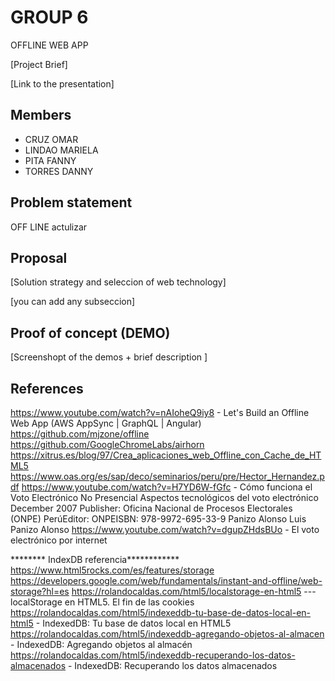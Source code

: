 # GROUP 6

OFFLINE WEB APP

[Project Brief]

[Link to the presentation]

## Members

- CRUZ OMAR
- LINDAO MARIELA
- PITA FANNY
- TORRES DANNY


## Problem statement

OFF LINE actulizar


## Proposal

[Solution strategy and seleccion of web technology]

[you can add any subseccion]


## Proof of concept (DEMO)

[Screenshopt of the demos + brief description ]


## References

https://www.youtube.com/watch?v=nAIoheQ9iy8 - Let's Build an Offline Web App (AWS AppSync | GraphQL | Angular)
https://github.com/mjzone/offline
https://github.com/GoogleChromeLabs/airhorn
https://xitrus.es/blog/97/Crea_aplicaciones_web_Offline_con_Cache_de_HTML5
https://www.oas.org/es/sap/deco/seminarios/peru/pre/Hector_Hernandez.pdf
https://www.youtube.com/watch?v=H7YD6W-fGfc - Cómo funciona el Voto Electrónico No Presencial
Aspectos tecnológicos del voto electrónico
December 2007
Publisher: Oficina Nacional de Procesos Electorales (ONPE) PerúEditor: ONPEISBN: 978-9972-695-33-9
Panizo Alonso
Luis Panizo Alonso
https://www.youtube.com/watch?v=dgupZHdsBUo - El voto electrónico por internet


******** IndexDB referencia************
https://www.html5rocks.com/es/features/storage
https://developers.google.com/web/fundamentals/instant-and-offline/web-storage?hl=es
https://rolandocaldas.com/html5/localstorage-en-html5 --- localStorage en HTML5. El fin de las cookies
https://rolandocaldas.com/html5/indexeddb-tu-base-de-datos-local-en-html5  - IndexedDB: Tu base de datos local en HTML5
https://rolandocaldas.com/html5/indexeddb-agregando-objetos-al-almacen -  IndexedDB: Agregando objetos al almacén
https://rolandocaldas.com/html5/indexeddb-recuperando-los-datos-almacenados -  IndexedDB: Recuperando los datos almacenados 